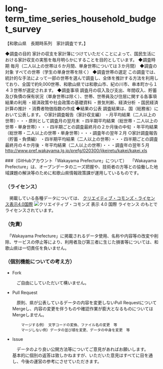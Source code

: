 # long-term_time_series_household_budget_survey
【和歌山県　長期時系列　家計調査です。】

◆調査の目的
 家計の収支を家計簿につけていただくことによって、国民生活における家計収支の実態を毎月明らかにすることを目的としています。 
◆調査時期
 毎月（二人以上の世帯は６か月間、単身世帯については３か月間） 
◆調査の対象
 すべての世帯（学生の単身世帯を除く） 
◆調査世帯の選定
 この調査では、統計的な手法によって一部の世帯を選んで調査し、全体を推計する方法を利用しており、全国で約9,000世帯、和歌山県では和歌山市、紀の川市、串本町から１４３世帯が選定されます。 
◆調査事項
 調査月の収入及び支出、年間収入、貯蓄及び負債の保有状況（単身世帯は除く）、世帯、世帯員及び住居に関する各事項 
結果の利用 ・経済政策や社会政策の基礎資料
・景気判断、経済分析
・国民経済計算の推計
・消費者物価指数の作成 
◆結果の公表
 調査結果は、国（総務省）において公表します。
○家計調査報告（家計収支編）
・月平均結果（二人以上の世帯）・・・原則として調査月の翌月末
・四半期平均結果（総世帯・二人以上の世帯・単身世帯）・・・四半期ごとの調査最終月の２か月後の中旬
・年平均結果（総世帯・二人以上の世帯・単身世帯）・・・調査年の翌年２月
○家計調査報告（貯蓄・負債編）
・四半期平均結果（二人以上の世帯）・・・四半期ごとの調査最終月の４か月後
・年平均結果（二人以上の世帯）・・・調査年の翌年５月 
http://www.pref.wakayama.lg.jp/prefg/020300/jikeiretu/kakei/kakei.xls

###（GitHubアカウント「Wakayama Prefecture」について）
　「Wakayama Prefecture」は、オープンデータのニーズ把握や、技術者の方等との協働した地域課題の解決等のために和歌山県情報政策課が運用しているものです。

### （ライセンス）

　掲載している各種データについては、
[クリエイティブ・コモンズ・ライセンス表示4.0国際](https://creativecommons.org/licenses/by/4.0/deed.ja)
![クリエイティブ・コモンズ 表示 4.0 国際 ライセンス](https://licensebuttons.net/l/by/4.0/88x31.png)
のもとでライセンスされています。

### （免責）

　「Wakayama Prefecture」に掲載されるデータ使用、名称や内容等の改変や削除、サービスの停止等により、利用者及び第三者に生じた損害等については、和歌山県は一切責任を負いません。

### （個別機能についての考え方）

- Fork

    　ご自由にしていただいて構いません。

- Pull Request

    　原則、県が公表しているデータの内容を変更しないPull RequestについてMergeし、内容の変更を伴うものや確認作業が膨大となるものについてはMergeしません。

          マージする例）　文字コードの変換、ファイル名の変更　等
          マージしない例）データの並び順を変更、データの中身を変更　等

- Issue

    　データのより良い公開方法等についてご意見があればお願いします。<br />
    基本的に個別の返答は致しかねますが、いただいた意見はすべてに目を通し、今後の運営の参考にさせていただきます。
